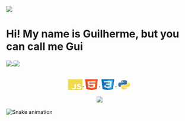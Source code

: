 <img src="https://www.goodcore.co.uk/blog/wp-content/webp-express/webp-images/uploads/2019/08/coding-vs-programming-2.jpg.webp">
<h1> Hi! My name is Guilherme, but you can call me Gui </h1>

<div>
  <a href="https://github.com/GuiCoelhoDev">
  <img height="180em"   align="center" src="https://github-readme-stats.vercel.app/api?username=GuiCoelhoDev&show_icons=true&theme=react&include_all_commits=true&count_private=true"/>
  <img height="180em"  align="center" src="https://github-readme-stats.vercel.app/api/top-langs/?username=GuiCoelhoDev&layout=compact&langs_count=7&theme=react" />

</div>
 <br>
<div  align="center"> 
  <div style="display: inline_block"><br>
  <img align="center" alt="Rafa-Js" height="30" width="40" src="https://raw.githubusercontent.com/devicons/devicon/master/icons/javascript/javascript-plain.svg">
  <img align="center" alt="HTML" height="30" width="40" src="https://raw.githubusercontent.com/devicons/devicon/master/icons/html5/html5-original.svg">
  <img align="center" alt="CSS" height="30" width="40" src="https://raw.githubusercontent.com/devicons/devicon/master/icons/css3/css3-original.svg">
  <img align="center" alt="Python" height="30" width="40" src="https://raw.githubusercontent.com/devicons/devicon/master/icons/python/python-original.svg">
 
 
    
</div>
  <br>
  <a href="https://www.linkedin.com/in/guilherme-coelho-2258751a2/" target="_blank"><img src="https://img.shields.io/badge/-LinkedIn-%230077B5?style=for-the-badge&logo=linkedin&logoColor=white" target="_blank"></a> 
 
 
 
</div>
 
 ![Snake animation](https://github.com/GuiCoelhoDev/GuiCoelhoDev/blob/output/github-contribution-grid-snake.svg)
